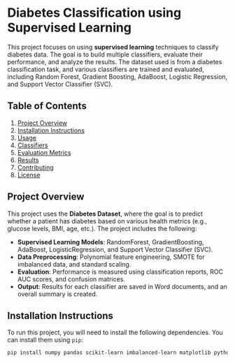 # Diabetes Classification using Supervised Learning

This project focuses on using **supervised learning** techniques to classify diabetes data. The goal is to build multiple classifiers, evaluate their performance, and analyze the results. The dataset used is from a diabetes classification task, and various classifiers are trained and evaluated, including Random Forest, Gradient Boosting, AdaBoost, Logistic Regression, and Support Vector Classifier (SVC).

## Table of Contents

1. [Project Overview](#project-overview)
2. [Installation Instructions](#installation-instructions)
3. [Usage](#usage)
4. [Classifiers](#classifiers)
5. [Evaluation Metrics](#evaluation-metrics)
6. [Results](#results)
7. [Contributing](#contributing)
8. [License](#license)

## Project Overview

This project uses the **Diabetes Dataset**, where the goal is to predict whether a patient has diabetes based on various health metrics (e.g., glucose levels, BMI, age, etc.). The project includes the following:

- **Supervised Learning Models**: RandomForest, GradientBoosting, AdaBoost, LogisticRegression, and Support Vector Classifier (SVC).
- **Data Preprocessing**: Polynomial feature engineering, SMOTE for imbalanced data, and standard scaling.
- **Evaluation**: Performance is measured using classification reports, ROC AUC scores, and confusion matrices.
- **Output**: Results for each classifier are saved in Word documents, and an overall summary is created.

## Installation Instructions

To run this project, you will need to install the following dependencies. You can install them using `pip`:

```bash
pip install numpy pandas scikit-learn imbalanced-learn matplotlib python-docx
